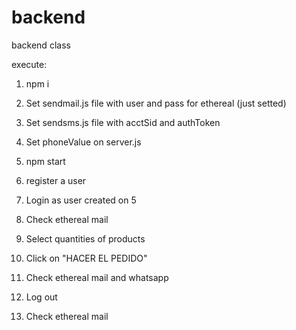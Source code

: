 # backend
backend class

execute:
1. npm i

2. Set sendmail.js file with user and pass for ethereal (just setted)

3. Set sendsms.js file with  acctSid and authToken

4. Set phoneValue on server.js

5. npm start

6. register a user

7. Login as user created on 5

8. Check ethereal mail

9. Select quantities of products

10. Click on "HACER EL PEDIDO"

11. Check ethereal mail and whatsapp

12. Log out

13. Check ethereal mail
